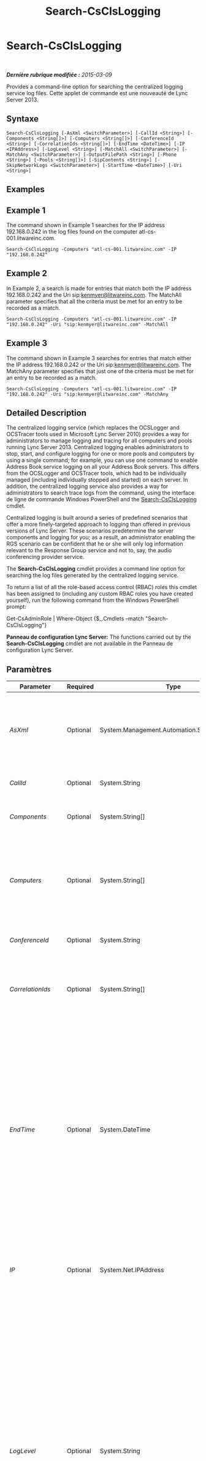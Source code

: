 ﻿---
title: Search-CsClsLogging
TOCTitle: Search-CsClsLogging
ms:assetid: a2eddada-a494-4bc6-b7d0-9b511dfc4ac1
ms:mtpsurl: https://technet.microsoft.com/fr-fr/library/JJ619189(v=OCS.15)
ms:contentKeyID: 49298382
ms.date: 05/20/2016
mtps_version: v=OCS.15
ms.translationtype: HT
---

# Search-CsClsLogging

 

_**Dernière rubrique modifiée :** 2015-03-09_

Provides a command-line option for searching the centralized logging service log files. Cette applet de commande est une nouveauté de Lync Server 2013.

## Syntaxe

    Search-CsClsLogging [-AsXml <SwitchParameter>] [-CallId <String>] [-Components <String[]>] [-Computers <String[]>] [-ConferenceId <String>] [-CorrelationIds <String[]>] [-EndTime <DateTime>] [-IP <IPAddress>] [-LogLevel <String>] [-MatchAll <SwitchParameter>] [-MatchAny <SwitchParameter>] [-OutputFilePath <String>] [-Phone <String>] [-Pools <String[]>] [-SipContents <String>] [-SkipNetworkLogs <SwitchParameter>] [-StartTime <DateTime>] [-Uri <String>]

## Examples

## Example 1

The command shown in Example 1 searches for the IP address 192.168.0.242 in the log files found on the computer atl-cs-001.litwareinc.com.

    Search-CsClsLogging -Computers "atl-cs-001.litwareinc.com" -IP "192.168.0.242"

## Example 2

In Example 2, a search is made for entries that match both the IP address 192.168.0.242 and the Uri sip:kenmyer@litwareinc.com. The MatchAll parameter specifies that all the criteria must be met for an entry to be recorded as a match.

    Search-CsClsLogging -Computers "atl-cs-001.litwareinc.com" -IP "192.168.0.242" -Uri "sip:kenmyer@litwareinc.com" -MatchAll

## Example 3

The command shown in Example 3 searches for entries that match either the IP address 192.168.0.242 or the Uri sip:kenmyer@litwareinc.com. The MatchAny parameter specifies that just one of the criteria must be met for an entry to be recorded as a match.

    Search-CsClsLogging -Computers "atl-cs-001.litwareinc.com" -IP "192.168.0.242" -Uri "sip:kenmyer@litwareinc.com" -MatchAny

## Detailed Description

The centralized logging service (which replaces the OCSLogger and OCSTracer tools used in Microsoft Lync Server 2010) provides a way for administrators to manage logging and tracing for all computers and pools running Lync Server 2013. Centralized logging enables administrators to stop, start, and configure logging for one or more pools and computers by using a single command; for example, you can use one command to enable Address Book service logging on all your Address Book servers. This differs from the OCSLogger and OCSTracer tools, which had to be individually managed (including individually stopped and started) on each server. In addition, the centralized logging service also provides a way for administrators to search trace logs from the command, using the interface de ligne de commande Windows PowerShell and the [Search-CsClsLogging](search-csclslogging.md) cmdlet.

Centralized logging is built around a series of predefined scenarios that offer a more finely-targeted approach to logging than offered in previous versions of Lync Server. These scenarios predetermine the server components and logging for you; as a result, an administrator enabling the RGS scenario can be confident that he or she will only log information relevant to the Response Group service and not to, say, the audio conferencing provider service.

The **Search-CsClsLogging** cmdlet provides a command line option for searching the log files generated by the centralized logging service.

To return a list of all the role-based access control (RBAC) roles this cmdlet has been assigned to (including any custom RBAC roles you have created yourself), run the following command from the Windows PowerShell prompt:

Get-CsAdminRole | Where-Object {$\_.Cmdlets –match "Search-CsClsLogging"}

**Panneau de configuration Lync Server:** The functions carried out by the **Search-CsClsLogging** cmdlet are not available in the Panneau de configuration Lync Server.

## Paramètres


<table>
<colgroup>
<col style="width: 25%" />
<col style="width: 25%" />
<col style="width: 25%" />
<col style="width: 25%" />
</colgroup>
<thead>
<tr class="header">
<th>Parameter</th>
<th>Required</th>
<th>Type</th>
<th>Description</th>
</tr>
</thead>
<tbody>
<tr class="odd">
<td><p><em>AsXml</em></p></td>
<td><p>Optional</p></td>
<td><p>System.Management.Automation.SwitchParameter</p></td>
<td><p>When specified, return code information from each computer searched is returned in XML format instead of as a string value.</p></td>
</tr>
<tr class="even">
<td><p><em>CallId</em></p></td>
<td><p>Optional</p></td>
<td><p>System.String</p></td>
<td><p>Call identifier to be searched for.</p></td>
</tr>
<tr class="odd">
<td><p><em>Components</em></p></td>
<td><p>Optional</p></td>
<td><p>System.String[]</p></td>
<td><p>Comma-separated list of components to be searched.</p></td>
</tr>
<tr class="even">
<td><p><em>Computers</em></p></td>
<td><p>Optional</p></td>
<td><p>System.String[]</p></td>
<td><p>Comma-separated list of the computers to be searched. For example:</p>
<p>-Computers &quot;server-cs-001.litwareinc.com&quot;, &quot;server-cs-002.litwareinc.com&quot;</p></td>
</tr>
<tr class="odd">
<td><p><em>ConferenceId</em></p></td>
<td><p>Optional</p></td>
<td><p>System.String</p></td>
<td><p>Conference ID to be searched for.</p></td>
</tr>
<tr class="even">
<td><p><em>CorrelationIds</em></p></td>
<td><p>Optional</p></td>
<td><p>System.String[]</p></td>
<td><p>Comma-separated list of correlation IDs to search for. A correlation is a 32 bit integer associated with each request.</p></td>
</tr>
<tr class="odd">
<td><p><em>EndTime</em></p></td>
<td><p>Optional</p></td>
<td><p>System.DateTime</p></td>
<td><p>Ending date and time for the log entries to be searched. Specified in local time zone. Defaults to 5 minutes after current time if no StartTime specified, otherwise defaults to 30 minutes after StartTime. For example, on computer running the US English version of Lync Server 2013, this syntax limits the search to entries recorded prior to 8:00 AM on August 31, 2012:</p>
<p>-StartTime &quot;8/31/2012 8:00AM&quot;</p></td>
</tr>
<tr class="even">
<td><p><em>IP</em></p></td>
<td><p>Optional</p></td>
<td><p>System.Net.IPAddress</p></td>
<td><p>IP address being searched for. This must be an actual IP address; you cannot use wildcards when specifying the address.</p></td>
</tr>
<tr class="odd">
<td><p><em>LogLevel</em></p></td>
<td><p>Optional</p></td>
<td><p>System.String</p></td>
<td><p>Specifies the minimum type of log entry to be returned. Allowed values are:</p>
<p>* Fatal</p>
<p>* Error</p>
<p>* Warning</p>
<p>* Info</p>
<p>* Verbose</p>
<p>* Debug</p>
<p>* All</p>
<p>&quot;Minimum type of entry to be returned” means that the <strong>Search-CsClsLogging</strong> cmdlet will return all log entries at that level of severity plus all log entries with a higher level of severity. For example, if you set the LogLevel to Warning then the cmdlet will return entries marked as Fatal and Error as well as entries marked as Warning.</p></td>
</tr>
<tr class="even">
<td><p><em>MatchAll</em></p></td>
<td><p>Optional</p></td>
<td><p>System.Management.Automation.SwitchParameter</p></td>
<td><p>When present, all the included criteria must be matched. This is similar to an AND query in SQL Server.</p></td>
</tr>
<tr class="odd">
<td><p><em>MatchAny</em></p></td>
<td><p>Optional</p></td>
<td><p>System.Management.Automation.SwitchParameter</p></td>
<td><p>When present, only one of the included criteria must be matched. This is similar to an OR query in SQL Server. This is the default.</p></td>
</tr>
<tr class="even">
<td><p><em>OutputFilePath</em></p></td>
<td><p>Optional</p></td>
<td><p>System.String</p></td>
<td><p>When present, specifies the full path of where to write a text file containing the search results. Otherwise they are written to the console.</p></td>
</tr>
<tr class="odd">
<td><p><em>Phone</em></p></td>
<td><p>Optional</p></td>
<td><p>System.String</p></td>
<td><p>Phone number to be searched for. This number should be entered using the E.164 format and should not include wildcard characters.</p></td>
</tr>
<tr class="even">
<td><p><em>Pools</em></p></td>
<td><p>Optional</p></td>
<td><p>System.String[]</p></td>
<td><p>Comma-separated list of the pools to be searched. For example:</p>
<p>-Pools &quot;atl-cs-001.litwareinc.com&quot;, &quot;red-cs-001.litwareinc.com&quot;</p></td>
</tr>
<tr class="odd">
<td><p><em>SipContents</em></p></td>
<td><p>Optional</p></td>
<td><p>System.String</p></td>
<td><p>Arbitrary text to search for within the body of a SIP message.</p></td>
</tr>
<tr class="even">
<td><p><em>SkipNetworkLogs</em></p></td>
<td><p>Optional</p></td>
<td><p>System.Management.Automation.SwitchParameter</p></td>
<td><p>When present, instructs the <strong>Search-CsClsLogging</strong> cmdlet to avoid searching network logs.</p></td>
</tr>
<tr class="odd">
<td><p><em>StartTime</em></p></td>
<td><p>Optional</p></td>
<td><p>System.DateTime</p></td>
<td><p>Beginning date and time for the log entries to be searched. Specified in local time zone. Defaults to 30 minutes before EndTime. For example, on computer running the US English version of Lync Server 2013, this syntax limits the search to entries recorded at 8:00 AM on or after August 1, 2012:</p>
<p>-StartTime &quot;8/1/2012 8:00AM&quot;</p></td>
</tr>
<tr class="even">
<td><p><em>Uri</em></p></td>
<td><p>Optional</p></td>
<td><p>System.String</p></td>
<td><p>Uri to be searched for.</p></td>
</tr>
</tbody>
</table>


## Input Types

None. The **Search-CsClsLogging** cmdlet does not accept pipelined input.

## Return Types

String values or XML.

## Voir aussi

#### Autres ressources

[Show-CsClsLogging](show-csclslogging.md)  
[Start-CsClsLogging](start-csclslogging.md)  
[Stop-CsClsLogging](stop-csclslogging.md)  
[Sync-CsClsLogging](sync-csclslogging.md)  
[Update-CsClsLogging](update-csclslogging.md)

